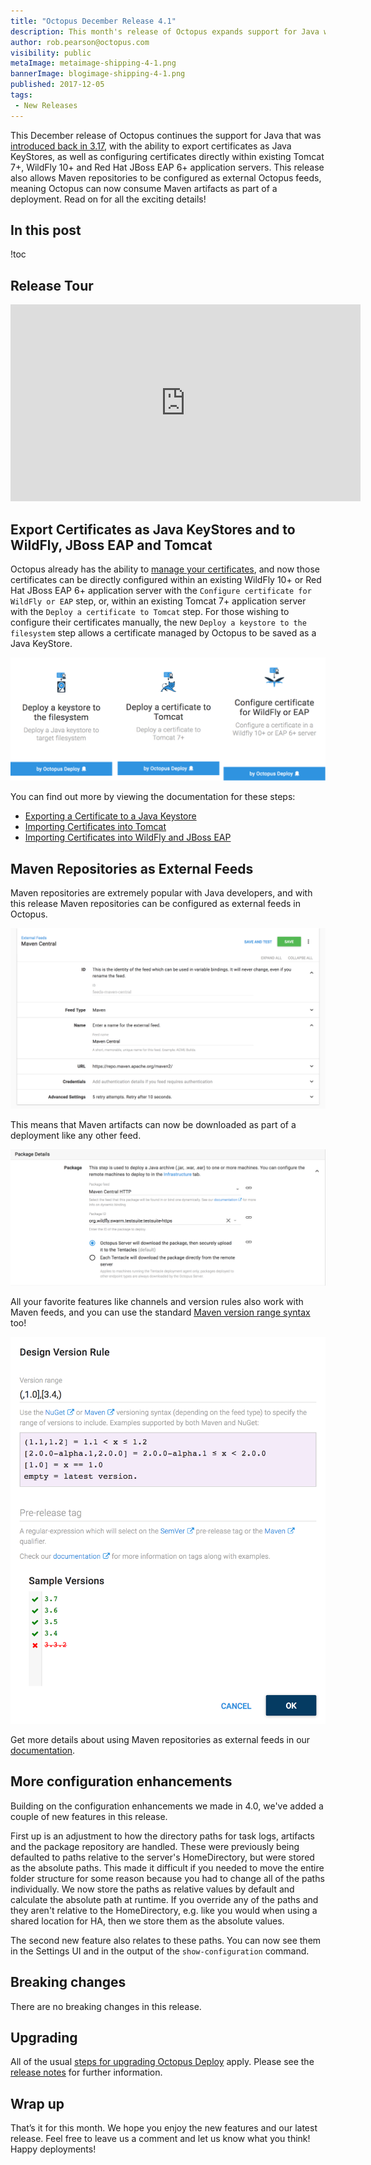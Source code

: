 ```yaml
---
title: "Octopus December Release 4.1"
description: This month's release of Octopus expands support for Java with Maven feeds and certificate deployments to WildFly and Tomcat.
author: rob.pearson@octopus.com
visibility: public
metaImage: metaimage-shipping-4-1.png
bannerImage: blogimage-shipping-4-1.png
published: 2017-12-05
tags:
 - New Releases
---
```


This December release of Octopus continues the support for Java that was [introduced back in 3.17](/blog/2017-09/octopus-release-3-17.md), with the ability to export certificates as Java KeyStores, as well as configuring certificates directly within existing Tomcat 7+, WildFly 10+ and Red Hat JBoss EAP 6+ application servers. This release also allows Maven repositories to be configured as external Octopus feeds, meaning Octopus can now consume Maven artifacts as part of a deployment.  Read on for all the exciting details!

## In this post

!toc

## Release Tour

<iframe width="560" height="315" src="https://www.youtube.com/embed/vKwv56oYSyY" frameborder="0" allowfullscreen></iframe>

## Export Certificates as Java KeyStores and to WildFly, JBoss EAP and Tomcat

Octopus already has the ability to [manage your certificates](https://octopus.com/docs/deploying-applications/certificates), and now those certificates can be directly configured within an existing WildFly 10+ or Red Hat JBoss EAP 6+ application server with the `Configure certificate for WildFly or EAP` step, or, within an existing Tomcat 7+ application server with the `Deploy a certificate to Tomcat` step. For those wishing to configure their certificates manually, the new `Deploy a keystore to the filesystem` step allows a certificate managed by Octopus to be saved as a Java KeyStore.

![New Java Steps](java-steps.png "width=500")

You can find out more by viewing the documentation for these steps:

* [Exporting a Certificate to a Java Keystore](https://octopus.com/docs/deploying-applications/certificates/java-keystore-export)
* [Importing Certificates into Tomcat](https://octopus.com/docs/deploying-applications/certificates/tomcat-certificate-import)
* [Importing Certificates into WildFly and JBoss EAP](https://octopus.com/docs/deploying-applications/certificates/wildfly-certificate-import)

## Maven Repositories as External Feeds

Maven repositories are extremely popular with Java developers, and with this release Maven repositories can be configured as external feeds in Octopus.

![Maven Feed](maven-feed.png "width=500")

This means that Maven artifacts can now be downloaded as part of a deployment like any other feed.

![Maven Artifact](maven-artifacts.png "width=500")

All your favorite features like channels and version rules also work with Maven feeds, and you can use the standard [Maven version range syntax](https://g.octopushq.com/MavenVersioning) too!

![Maven version ranges](maven-version-ranges.png "width=500")

Get more details about using Maven repositories as external feeds in our [documentation](https://octopus.com/docs/deploying-applications/maven-feeds).

## More configuration enhancements

Building on the configuration enhancements we made in 4.0, we've added a couple of new features in this release.

First up is an adjustment to how the directory paths for task logs, artifacts and the package repository are handled. These were previously being defaulted to paths relative to the server's HomeDirectory, but were stored as the absolute paths. This made it difficult if you needed to move the entire folder structure for some reason because you had to change all of the paths individually. We now store the paths as relative values by default and calculate the absolute path at runtime. If you override any of the paths and they aren't relative to the HomeDirectory, e.g. like you would when using a shared location for HA, then we store them as the absolute values.

The second new feature also relates to these paths. You can now see them in the Settings UI and in the output of the `show-configuration` command.

## Breaking changes

There are no breaking changes in this release.

## Upgrading

All of the usual [steps for upgrading Octopus Deploy](https://octopus.com/docs/administration/upgrading) apply. Please see the [release notes](https://octopus.com/downloads/compare?to=4.1.0) for further information.

## Wrap up

That’s it for this month. We hope you enjoy the new features and our latest release. Feel free to leave us a comment and let us know what you think! Happy deployments!

